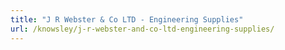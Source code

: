 ```yaml
---
title: "J R Webster & Co LTD - Engineering Supplies"
url: /knowsley/j-r-webster-and-co-ltd-engineering-supplies/
---
```

